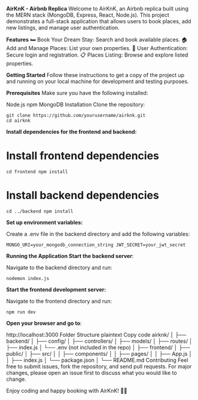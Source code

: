 **AirKnK - Airbnb Replica**
Welcome to AirKnK, an Airbnb replica built using the MERN stack (MongoDB, Express, React, Node.js). This project demonstrates a full-stack application that allows users to book places, add new listings, and manage user authentication.

**Features**
🛏️ Book Your Dream Stay: Search and book available places.
🏠 Add and Manage Places: List your own properties.
🔑 User Authentication: Secure login and registration.
📋 Places Listing: Browse and explore listed properties.

**Getting Started**
Follow these instructions to get a copy of the project up and running on your local machine for development and testing purposes.

**Prerequisites**
Make sure you have the following installed:

Node.js
npm
MongoDB
Installation
Clone the repository:

```
git clone https://github.com/yourusername/airknk.git
cd airknk
```

**Install dependencies for the frontend and backend:**

# Install frontend dependencies
``
cd frontend
npm install
``

# Install backend dependencies
``
cd ../backend
npm install
``

**Set up environment variables:**

Create a .env file in the backend directory and add the following variables:

``
MONGO_URI=your_mongodb_connection_string
JWT_SECRET=your_jwt_secret
``

**Running the Application
Start the backend server**:

Navigate to the backend directory and run:

``
nodemon index.js
``

**Start the frontend development server:**

Navigate to the frontend directory and run:

``
npm run dev
``

**Open your browser and go to**:


http://localhost:3000
Folder Structure
plaintext
Copy code
airknk/
│
├── backend/
│   ├── config/
│   ├── controllers/
│   ├── models/
│   ├── routes/
│   ├── index.js
│   └── .env (not included in the repo)
│
├── frontend/
│   ├── public/
│   ├── src/
│   │   ├── components/
│   │   ├── pages/
│   │   ├── App.js
│   │   ├── index.js
│   └── package.json
│
└── README.md
Contributing
Feel free to submit issues, fork the repository, and send pull requests. For major changes, please open an issue first to discuss what you would like to change.

Enjoy coding and happy booking with AirKnK! 🏡✨
